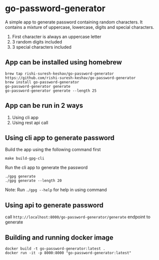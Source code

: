 # go-password-generator
A simple app to generate password containing random characters. It contains a mixture of uppercase, lowercase, digits and special characters.
1. First character is always an uppercase letter
2. 3 random digits included
3. 3 special characters included

## App can be installed using homebrew
    brew tap rishi-suresh-keshav/go-password-generator https://github.com/rishi-suresh-keshav/go-password-generator
    brew install go-password-generator
    go-password-generator generate
    go-password-generator generate --length 25

## App can be run in 2 ways
1. Using cli app
2. Using rest api call

## Using cli app to generate password
Build the app using the following command first
    
    make build-gpg-cli

Run the cli app to generate the password 

    ./gpg generate
    ./gpg generate --length 20

Note: Run `./gpg --help` for help in using command


## Using api to generate password
call `http://localhost:8000/go-password-generator/generate` endpoint to generate

## Building and running docker image
    docker build -t go-password-generator:latest .
    docker run -it -p 8000:8000 "go-password-generator:latest"